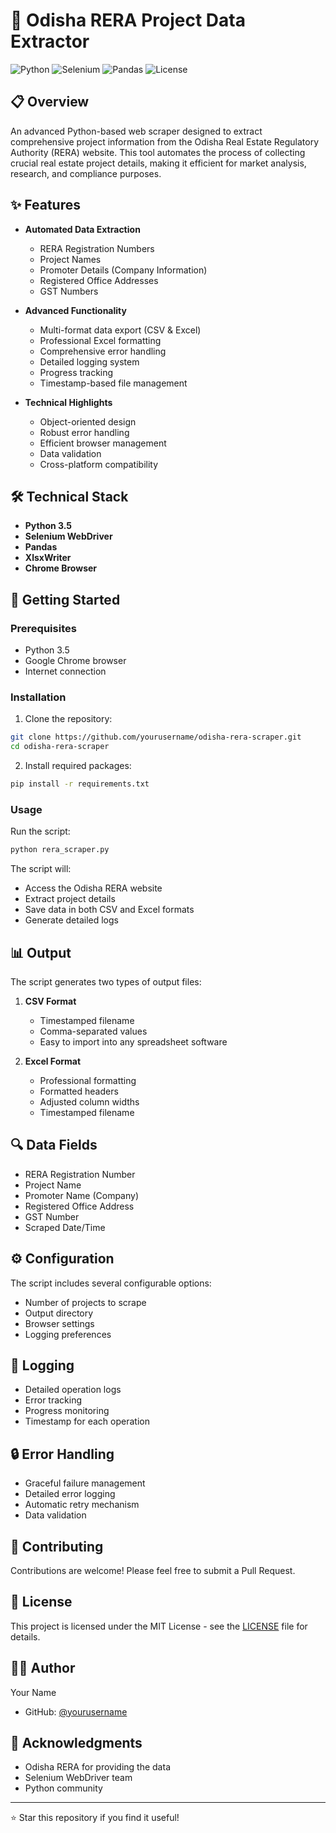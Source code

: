 # 🏢 Odisha RERA Project Data Extractor

![Python](https://img.shields.io/badge/Python-3.x-blue)
![Selenium](https://img.shields.io/badge/Selenium-4.11.2-green)
![Pandas](https://img.shields.io/badge/Pandas-2.1.3-orange)
![License](https://img.shields.io/badge/License-MIT-yellow)

## 📋 Overview

An advanced Python-based web scraper designed to extract comprehensive project information from the Odisha Real Estate Regulatory Authority (RERA) website. This tool automates the process of collecting crucial real estate project details, making it efficient for market analysis, research, and compliance purposes.

## ✨ Features

- **Automated Data Extraction**
  - RERA Registration Numbers
  - Project Names
  - Promoter Details (Company Information)
  - Registered Office Addresses
  - GST Numbers

- **Advanced Functionality**
  - Multi-format data export (CSV & Excel)
  - Professional Excel formatting
  - Comprehensive error handling
  - Detailed logging system
  - Progress tracking
  - Timestamp-based file management

- **Technical Highlights**
  - Object-oriented design
  - Robust error handling
  - Efficient browser management
  - Data validation
  - Cross-platform compatibility

## 🛠️ Technical Stack

- **Python 3.5**
- **Selenium WebDriver**
- **Pandas**
- **XlsxWriter**
- **Chrome Browser**

## 🚀 Getting Started

### Prerequisites

- Python 3.5
- Google Chrome browser
- Internet connection

### Installation

1. Clone the repository:
```bash
git clone https://github.com/yourusername/odisha-rera-scraper.git
cd odisha-rera-scraper
```

2. Install required packages:
```bash
pip install -r requirements.txt
```

### Usage

Run the script:
```bash
python rera_scraper.py
```

The script will:
- Access the Odisha RERA website
- Extract project details
- Save data in both CSV and Excel formats
- Generate detailed logs

## 📊 Output

The script generates two types of output files:

1. **CSV Format**
   - Timestamped filename
   - Comma-separated values
   - Easy to import into any spreadsheet software

2. **Excel Format**
   - Professional formatting
   - Formatted headers
   - Adjusted column widths
   - Timestamped filename

## 🔍 Data Fields

- RERA Registration Number
- Project Name
- Promoter Name (Company)
- Registered Office Address
- GST Number
- Scraped Date/Time

## ⚙️ Configuration

The script includes several configurable options:
- Number of projects to scrape
- Output directory
- Browser settings
- Logging preferences

## 📝 Logging

- Detailed operation logs
- Error tracking
- Progress monitoring
- Timestamp for each operation

## 🔒 Error Handling

- Graceful failure management
- Detailed error logging
- Automatic retry mechanism
- Data validation

## 🤝 Contributing

Contributions are welcome! Please feel free to submit a Pull Request.

## 📄 License

This project is licensed under the MIT License - see the [LICENSE](LICENSE) file for details.

## 👨‍💻 Author

Your Name
- GitHub: [@yourusername](https://github.com/yourusername)

## 🙏 Acknowledgments

- Odisha RERA for providing the data
- Selenium WebDriver team
- Python community

---

⭐ Star this repository if you find it useful!
